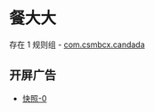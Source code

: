 # 餐大大

存在 1 规则组 - [com.csmbcx.candada](/src/apps/com.csmbcx.candada.ts)

## 开屏广告

- [快照-0](https://i.gkd.li/import/14079762)
